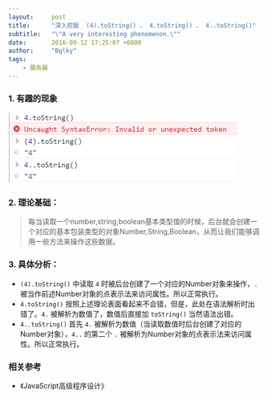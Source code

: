 ```yaml
---
layout:     post
title:      "深入挖掘  (4).toString() 、 4.toString() 、 4..toString()"
subtitle:   "\"A very interesting phenomenon.\""
date:       2016-09-12 17:25:07 +0800
author:     "Bglky"
tags:
    - 服务器
---
```


### 1. 有趣的现象
![有趣的现象](img/2016/an-interesting-phenomenon.jpg)

### 2. 理论基础：
> 每当读取一个number,string,boolean基本类型值的时候，后台就会创建一个对应的基本包装类型的对象Number,String,Boolean，从而让我们能够调用一些方法来操作这些数据。

### 3. 具体分析：
- `(4).toString()` 中读取 `4` 时被后台创建了一个对应的Number对象来操作，`.` 被当作前述Number对象的点表示法来访问属性。所以正常执行。
- `4.toString()` 按照上述理论表面看起来不会错，但是，此处在语法解析时出错了。`4.` 被解析为数值了，数值后直接加 `toString()` 当然语法出错。
- `4..toString()` 首先 `4.` 被解析为数值（当读取数值时后台创建了对应的Number对象），`4..` 的第二个 `.` 被解析为Number对象的点表示法来访问属性。所以正常执行。

### 相关参考
- 《JavaScript高级程序设计》